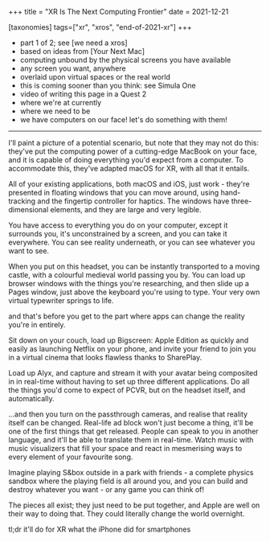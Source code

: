 +++
title = "XR Is The Next Computing Frontier"
date = 2021-12-21

[taxonomies]
tags=["xr", "xros", "end-of-2021-xr"]
+++

- part 1 of 2; see [we need a xros]
- based on ideas from [Your Next Mac]
- computing unbound by the physical screens you have available
- any screen you want, anywhere
- overlaid upon virtual spaces or the real world
- this is coming sooner than you think: see Simula One
- video of writing this page in a Quest 2
- where we're at currently
- where we need to be
- we have computers on our face! let's do something with them!

---
I'll paint a picture of a potential scenario, but note that they may not do this: they've put the computing power of a cutting-edge MacBook on your face, and it is capable of doing everything you'd expect from a computer. To accommodate this, they've adapted macOS for XR, with all that it entails.

All of your existing applications, both macOS and iOS, just work - they're presented in floating windows that you can move around, using hand-tracking and the fingertip controller for haptics. The windows have three-dimensional elements, and they are large and very legible.

You have access to everything you do on your computer, except it surrounds you, it's unconstrained by a screen, and you can take it everywhere. You can see reality underneath, or you can see whatever you want to see.

When you put on this headset, you can be instantly transported to a moving castle, with a colourful medieval world passing you by. You can load up browser windows with the things you're researching, and then slide up a Pages window, just above the keyboard you're using to type. Your very own virtual typewriter springs to life.

and that's before you get to the part where apps can change the reality you're in entirely.

Sit down on your couch, load up Bigscreen: Apple Edition as quickly and easily as launching Netflix on your phone, and invite your friend to join you in a virtual cinema that looks flawless thanks to SharePlay.

Load up Alyx, and capture and stream it with your avatar being composited in in real-time without having to set up three different applications. Do all the things you'd come to expect of PCVR, but on the headset itself, and automatically.

...and then you turn on the passthrough cameras, and realise that reality itself can be changed.  Real-life ad block won't just become a thing, it'll be one of the first things that get released. People can speak to you in another language, and it'll be able to translate them in real-time. Watch music with music visualizers that fill your space and react in mesmerising ways to every element of your favourite song.

Imagine playing S&box outside in a park with friends - a complete physics sandbox where the playing field is all around you, and you can build and destroy whatever you want - or any game you can think of!

The pieces all exist; they just need to be put together, and Apple are well on their way to doing that. They could literally change the world overnight.

tl;dr it'll do for XR what the iPhone did for smartphones